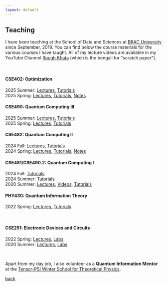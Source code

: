 ```yaml
---
layout: default
---
```


## Teaching

I have been teaching at the School of Data and Sciences at [BRAC University](https://www.bracu.ac.bd/) since September, 2019. You can find below the course materials for the various courses I have taught. All of my lecture videos are available in my YouTube Channel [Rough Khata](https://www.youtube.com/@raf-khata) (which is the bengali for "scratch paper"). 

<br>

#### CSE402: Optimization
2025 Summer: [Lectures](https://youtube.com/playlist?list=PLvj5w6iNZqViz_oFZ4sBwTt9NFF1KIXkY&si=i5snjWkEKT8i-ZGL), [Tutorials](https://youtube.com/playlist?list=PLvj5w6iNZqVgzcXqjwGQu8SKL0_3GQneY&si=ilPgSSvn136wX6oC)\
2025 Spring: [Lectures](https://youtube.com/playlist?list=PLvj5w6iNZqViiKlYFzcMcZaCkileScWhV&si=scyrnGLeMdM1spT6), [Tutorials](https://youtube.com/playlist?list=PLvj5w6iNZqVjAKWex0kYDGc-TPEjCZAEH&si=ouIunPPIliX7taq2), [Notes](https://www.overleaf.com/read/ytwcnzrnqdhw#dbca5f)
#### CSE490: Quantum Computing III
2025 Summer: [Lectures](https://youtube.com/playlist?list=PLvj5w6iNZqVhewCDNmeFX3D0fxpZrmbvI&si=Y9as09fWKCQzjLfv), [Tutorials](https://youtube.com/playlist?list=PLvj5w6iNZqVjQz4qHaLEWXhzkRp-_Zwx1&si=5tVljSfNC4PnTbCU)\
2025 Spring: [Lectures](https://youtube.com/playlist?list=PLvj5w6iNZqVg8cIDjmf3c2MK8sMZ5nSlG&si=3kSyt0wGVprRSd16), [Tutorials](https://youtube.com/playlist?list=PLvj5w6iNZqVi2JA2PUmtt6ol_xV2xtK2-&si=h9om5HyJhaqnCCA4)
#### CSE482: Quantum Computing II
2024 Fall: [Lectures](https://youtube.com/playlist?list=PLvj5w6iNZqVgbqsYbL_tsBJnFaTFYB9T3&si=kD-zuhsnR1xkfjjG), [Tutorials](https://youtube.com/playlist?list=PLvj5w6iNZqViFgfpgN8oh9T4ia80_MZz5&si=3nd72fnGAv1VtCZk)\
2024 Spring: [Lectures](https://youtube.com/playlist?list=PLvj5w6iNZqViEPZo0PaHqOK_spCeHKfGT&si=8Rt2N6TXlppnJrz3), [Tutorials](https://youtube.com/playlist?list=PLvj5w6iNZqVhsPZnkK0bjl-0jFnoOqNOT&si=hYdKyiK2taefL-HB), [Notes](https://www.overleaf.com/read/dtxxdftjsfqt#837308)
#### CSE481/CSE490.2: Quantum Computing I
2024 Fall: [Tutorials](https://youtube.com/playlist?list=PLvj5w6iNZqViTbxXwvjvkkY5Sf55eNT28&si=b3cWQK-cebyzZkpm)\
2024 Summer: [Tutorials](https://youtube.com/playlist?list=PLvj5w6iNZqVjr40Xmk-JxrTc8eb4rFlhz&si=2IcmmY5cVnr8wur1)\
2020 Summer: [Lectures](https://youtube.com/playlist?list=PLvj5w6iNZqVjI42wggGqWM3qUqibQcbgn&si=RiyooGTnwY2IojXv), [Videos](https://youtube.com/playlist?list=PLvj5w6iNZqVh1xEngYv-YRrV00O89HVrb&si=-PETH2xR8QmGPRZr), [Tutorials](https://youtube.com/playlist?list=PLvj5w6iNZqVhABt-6D1R6njy9k2kVHz8-&si=baaqFvOy3ursywUF) 
#### PHY430: Quantum Information Theory
2022 Spring: [Lectures](https://youtube.com/playlist?list=PLvj5w6iNZqVgt_bqYyfAbZb0uD4SxtZoD&si=OqiusS9CyYScQV1k), [Tutorials](https://youtube.com/playlist?list=PLvj5w6iNZqVhCqlGPUrflBo7nDufNCMAd&si=QNzoDbqmZCL9WJu6)

<br>

#### CSE251: Electronic Devices and Circuits
2022 Spring: [Lectures](https://youtube.com/playlist?list=PLvj5w6iNZqVgmrLWcUvi1GLRPLSK_Pd3X&si=l5Jassuf7FtGBqi8), [Labs](https://youtube.com/playlist?list=PLvj5w6iNZqVg0KSjAqQyiL--B3NXorHNk&si=51CHzHZ_H597Ac57)\
2020 Summer: [Lectures](https://youtube.com/playlist?list=PLvj5w6iNZqVhrJA2k83Fes8DCvEqbaL0M&si=ll1z_U5Vwnx8rzjM), [Labs](https://youtube.com/playlist?list=PLvj5w6iNZqVhDq-MFptvpy_Ct99iDx5m1&si=iQhdg4ysei89aWGC)


<br> 


Apart from my day job, I also volunteer as a **Quantum Information Mentor** at the [Tensor-PSI Winter School for Theoretical Physics](https://tensorcollege.org/tensor-psi-undergraduate-winter-school-for-theoretical-physics/). 

[back](./)
